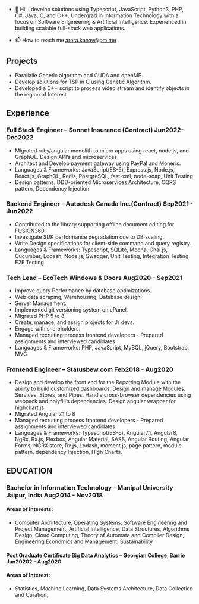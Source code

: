 - 👋 Hi, I develop solutions using Typescript, JavaScript, Python3, PHP, C#, Java, C, and C++. Undergrad in Information Technology with a focus on Software Engineering & Artificial Intelligence. Experienced in building scalable full-stack web applications.

- 📫 How to reach me arora.kanav@pm.me
## Projects
* Parallalie Genetic algorithm and CUDA and openMP.
* Develop solutions for TSP in C using Genetic Algorithm.
* Developed a C++ script to process video stream and identify objects in the region of Interest

## Experience
### Full Stack Engineer  – Sonnet Insurance (Contract)            	Jun2022-Dec2022
* Migrated ruby/angular monolith to micro apps using react, node.js, and GraphQL. Design API’s and microservices.
* Architect and Develop payment gateway using PayPal and Moneris.
* Languages & Frameworks: JavaScript(ES-6), Express.js, Node.js, React.js, GraphQL, Redis, PostgreSQL, fast-xml, node-soap, Unit Testing
* Design patterns: DDD-oriented Microservices Architecture, CQRS pattern, Dependency Injection
### Backend Engineer – Autodesk Canada Inc.(Contract)                    Sep2021 - Jun2022
* Contributed to the library supporting offline document editing for FUSION360. 
* Investigate SDK performance degradation due to DB scaling.
* Write Design specifications for client-side command and query registry.
* Languages & Frameworks: Typescript, SQLite, Mocha, Chai.js, Cucumber, Lodash, Node.js, Swagger, Unit Testing, Integration Testing, E2E Testing
### Tech Lead – EcoTech Windows & Doors     		Aug2020 - Sep2021
* Improve query Performance by database optimizations. 
* Web data scraping, Warehousing, Database design.  
* Server Management. 
* Implemented git versioning system on cPanel.
* Migrated PHP 5 to 8.
* Create, manage, and assign projects for  Jr devs. 
* Engage with shareholders.
* Managed recruiting process frontend developers - Prepared assignments and interviewed candidates
* Languages & Frameworks: PHP, JavaScript, MySQL, jQuery, Bootstrap, MVC
### Frontend Engineer – Statusbew.com	 		        	Feb2018 - Aug2020
*	Design and develop the front end for the Reporting Module with the ability to build customized dashboards. Design and manage Modules, Services, Stores, and Pipes. Handle cross-browser dependencies using webpack and polyfill’s dependencies. Design angular wrapper for highchart.js
*	Migrated Angular 7.1 to 8
*	Managed recruiting process frontend developers - Prepared assignments and interviewed candidates
*	Languages & Frameworks: Typescript(ES-6), Angular7.1, Angular8, NgRx, Rx.js, Flexbox, Angular Material, SASS, Angular Routing, Angular Forms, NGRX store, Rx.js, Lodash, moment.js, page pattern, module pattern, dependency Injection, High Charts.
## EDUCATION
### Bachelor in Information Technology - Manipal University Jaipur, India 	Aug2014 - Nov2018
#### Areas of Interests: 
* Computer Architecture, Operating Systems, Software Engineering and Project Management, Artificial Intelligence, Data Structures, Algorithms Design, Cloud Computing, Theory of Automata and Compiler Design, Engineering Economics and Management, Sustainability

#### Post Graduate Certificate Big Data Analytics – Georgian College, Barrie	Jan20202 - Aug2020
#### Areas of Interest: 
* Statistics, Machine Learning, Data Systems Architecture, Data Collection and Curation, 

<!---
arorakanav/arorakanav is a ✨ special ✨ repository because its `README.md` (this file) appears on your GitHub profile.
You can click the Preview link to take a look at your changes.
--->
